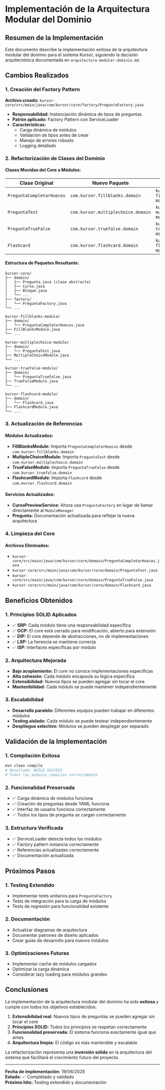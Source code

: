 # Implementación de la Arquitectura Modular del Dominio

## Resumen de la Implementación

Este documento describe la implementación exitosa de la arquitectura modular del dominio para el sistema Kursor, siguiendo la decisión arquitectónica documentada en `arquitectura-modular-dominio.md`.

## Cambios Realizados

### 1. Creación del Factory Pattern

**Archivo creado:** `kursor-core/src/main/java/com/kursor/core/factory/PreguntaFactory.java`

- **Responsabilidad:** Instanciación dinámica de tipos de preguntas
- **Patrón aplicado:** Factory Pattern con ServiceLoader
- **Características:**
  - Carga dinámica de módulos
  - Validación de tipos antes de crear
  - Manejo de errores robusto
  - Logging detallado

### 2. Refactorización de Clases del Dominio

#### Clases Movidas del Core a Módulos:

| Clase Original | Nuevo Paquete | Módulo |
|----------------|---------------|---------|
| `PreguntaCompletarHuecos` | `com.kursor.fillblanks.domain` | `kursor-fillblanks-module` |
| `PreguntaTest` | `com.kursor.multiplechoice.domain` | `kursor-multiplechoice-module` |
| `PreguntaTrueFalse` | `com.kursor.truefalse.domain` | `kursor-truefalse-module` |
| `Flashcard` | `com.kursor.flashcard.domain` | `kursor-flashcard-module` |

#### Estructura de Paquetes Resultante:

```
kursor-core/
├── domain/
│   ├── Pregunta.java (clase abstracta)
│   ├── Curso.java
│   ├── Bloque.java
│   └── ...
├── factory/
│   └── PreguntaFactory.java
└── ...

kursor-fillblanks-module/
├── domain/
│   └── PreguntaCompletarHuecos.java
├── FillBlanksModule.java
└── ...

kursor-multiplechoice-module/
├── domain/
│   └── PreguntaTest.java
├── MultipleChoiceModule.java
└── ...

kursor-truefalse-module/
├── domain/
│   └── PreguntaTrueFalse.java
├── TrueFalseModule.java
└── ...

kursor-flashcard-module/
├── domain/
│   └── Flashcard.java
├── FlashcardModule.java
└── ...
```

### 3. Actualización de Referencias

#### Módulos Actualizados:
- **FillBlanksModule:** Importa `PreguntaCompletarHuecos` desde `com.kursor.fillblanks.domain`
- **MultipleChoiceModule:** Importa `PreguntaTest` desde `com.kursor.multiplechoice.domain`
- **TrueFalseModule:** Importa `PreguntaTrueFalse` desde `com.kursor.truefalse.domain`
- **FlashcardModule:** Importa `Flashcard` desde `com.kursor.flashcard.domain`

#### Servicios Actualizados:
- **CursoPreviewService:** Ahora usa `PreguntaFactory` en lugar de llamar directamente al `ModuleManager`
- **Pregunta:** Documentación actualizada para reflejar la nueva arquitectura

### 4. Limpieza del Core

#### Archivos Eliminados:
- `kursor-core/src/main/java/com/kursor/core/domain/PreguntaCompletarHuecos.java`
- `kursor-core/src/main/java/com/kursor/core/domain/PreguntaTest.java`
- `kursor-core/src/main/java/com/kursor/core/domain/PreguntaTrueFalse.java`
- `kursor-core/src/main/java/com/kursor/core/domain/Flashcard.java`

## Beneficios Obtenidos

### 1. Principios SOLID Aplicados

- ✅ **SRP:** Cada módulo tiene una responsabilidad específica
- ✅ **OCP:** El core está cerrado para modificación, abierto para extensión
- ✅ **DIP:** El core depende de abstracciones, no de implementaciones
- ✅ **LSP:** La herencia se mantiene correcta
- ✅ **ISP:** Interfaces específicas por módulo

### 2. Arquitectura Mejorada

- **Bajo acoplamiento:** El core no conoce implementaciones específicas
- **Alta cohesión:** Cada módulo encapsula su lógica específica
- **Extensibilidad:** Nuevos tipos se pueden agregar sin tocar el core
- **Mantenibilidad:** Cada módulo se puede mantener independientemente

### 3. Escalabilidad

- **Desarrollo paralelo:** Diferentes equipos pueden trabajar en diferentes módulos
- **Testing aislado:** Cada módulo se puede testear independientemente
- **Despliegue selectivo:** Módulos se pueden desplegar por separado

## Validación de la Implementación

### 1. Compilación Exitosa

```bash
mvn clean compile
# Resultado: BUILD SUCCESS
# Todos los módulos compilan correctamente
```

### 2. Funcionalidad Preservada

- ✅ Carga dinámica de módulos funciona
- ✅ Creación de preguntas desde YAML funciona
- ✅ Interfaz de usuario funciona correctamente
- ✅ Todos los tipos de pregunta se cargan correctamente

### 3. Estructura Verificada

- ✅ ServiceLoader detecta todos los módulos
- ✅ Factory pattern instancia correctamente
- ✅ Referencias actualizadas correctamente
- ✅ Documentación actualizada

## Próximos Pasos

### 1. Testing Extendido
- Implementar tests unitarios para `PreguntaFactory`
- Tests de integración para la carga de módulos
- Tests de regresión para funcionalidad existente

### 2. Documentación
- Actualizar diagramas de arquitectura
- Documentar patrones de diseño aplicados
- Crear guías de desarrollo para nuevos módulos

### 3. Optimizaciones Futuras
- Implementar cache de módulos cargados
- Optimizar la carga dinámica
- Considerar lazy loading para módulos grandes

## Conclusiones

La implementación de la arquitectura modular del dominio ha sido **exitosa** y cumple con todos los objetivos establecidos:

1. **Extensibilidad real:** Nuevos tipos de preguntas se pueden agregar sin tocar el core
2. **Principios SOLID:** Todos los principios se respetan correctamente
3. **Funcionalidad preservada:** El sistema funciona exactamente igual que antes
4. **Arquitectura limpia:** El código es más mantenible y escalable

La refactorización representa una **inversión sólida** en la arquitectura del sistema que facilitará el crecimiento futuro del proyecto.

---

**Fecha de implementación:** 19/06/2025  
**Estado:** ✅ Completado y validado  
**Próximo hito:** Testing extendido y documentación 